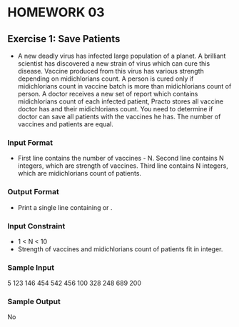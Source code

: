 # HOMEWORK 03

## Exercise 1: Save Patients
* A new deadly virus has infected large population of a planet. A brilliant scientist has discovered a new strain of virus which can cure this disease. Vaccine produced from this virus has various strength depending on midichlorians count. A person is cured only if midichlorians count in vaccine batch is more than midichlorians count of person. A doctor receives a new set of report which contains midichlorians count of each infected patient, Practo stores all vaccine doctor has and their midichlorians count. You need to determine if doctor can save all patients with the vaccines he has. The number of vaccines and patients are equal.

### Input Format
* First line contains the number of vaccines - N. Second line contains N integers, which are strength of vaccines. Third line contains N integers, which are midichlorians count of patients.

### Output Format
* Print a single line containing  or .

### Input Constraint
* 1 < N < 10
* Strength of vaccines and midichlorians count of patients fit in integer.

### Sample Input
5
123 146 454 542 456
100 328 248 689 200

### Sample Output
No
